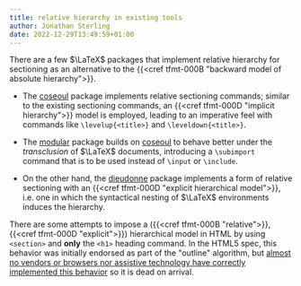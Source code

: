 ```yaml
---
title: relative hierarchy in existing tools
author: Jonathan Sterling
date: 2022-12-29T13:49:59+01:00
---
```


There are a few $\LaTeX$ packages that implement relative hierarchy for sectioning as an alternative to the {{<cref tfmt-000B "backward model of absolute hierarchy">}}.

- The [coseoul](https://www.ctan.org/pkg/coseoul?lang=en) package implements relative sectioning commands; similar to the existing sectioning commands, an {{<cref tfmt-000D "implicit hierarchy">}} model is employed, leading to an imperative feel with commands like `\levelup{<title>}` and `\leveldown{<title>}`.

- The [modular](https://ctan.org/pkg/modular?lang=en) package builds on [coseoul](https://www.ctan.org/pkg/coseoul?lang=en) to behave better under the *transclusion* of $\LaTeX$ documents, introducing a `\subimport` command that is to be used instead of `\input` or `\include`.

- On the other hand, the [dieudonne](https://github.com/jonsterling/latex-dieudonne) package implements a form of relative sectioning with an {{<cref tfmt-000D "explicit hierarchical model">}}, i.e. one in which the syntactical nesting of $\LaTeX$ environments induces the hierarchy.

There are some attempts to impose a ({{<cref tfmt-000B "relative">}}, {{<cref tfmt-000D "explicit">}}) hierarchical model in HTML by using `<section>` and **only** the `<h1>` heading command. In the HTML5 spec, this behavior was initially endorsed as part of the "outline" algorithm, but [almost no vendors or browsers nor assistive technology have correctly implemented this behavior](https://github.com/whatwg/html/issues/83/) so it is dead on arrival.

